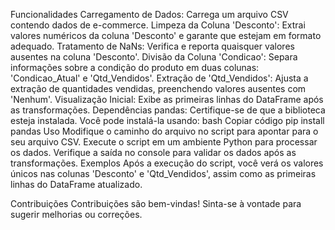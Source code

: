 Funcionalidades
Carregamento de Dados: Carrega um arquivo CSV contendo dados de e-commerce.
Limpeza da Coluna 'Desconto': Extrai valores numéricos da coluna 'Desconto' e garante que estejam em formato adequado.
Tratamento de NaNs: Verifica e reporta quaisquer valores ausentes na coluna 'Desconto'.
Divisão da Coluna 'Condicao': Separa informações sobre a condição do produto em duas colunas: 'Condicao_Atual' e 'Qtd_Vendidos'.
Extração de 'Qtd_Vendidos': Ajusta a extração de quantidades vendidas, preenchendo valores ausentes com 'Nenhum'.
Visualização Inicial: Exibe as primeiras linhas do DataFrame após as transformações.
Dependências
pandas: Certifique-se de que a biblioteca esteja instalada. Você pode instalá-la usando:
bash
Copiar código
pip install pandas
Uso
Modifique o caminho do arquivo no script para apontar para o seu arquivo CSV.
Execute o script em um ambiente Python para processar os dados.
Verifique a saída no console para validar os dados após as transformações.
Exemplos
Após a execução do script, você verá os valores únicos nas colunas 'Desconto' e 'Qtd_Vendidos', assim como as primeiras linhas do DataFrame atualizado.

Contribuições
Contribuições são bem-vindas! Sinta-se à vontade para sugerir melhorias ou correções.
